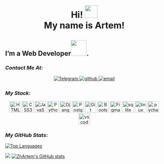 <!--
**ZhArtem/ZhArtem** is a ✨ _special_ ✨ repository because its `README.md` (this file) appears on your GitHub profile.

Here are some ideas to get you started:

- 🔭 I’m currently working on ...
- 🌱 I’m currently learning ...
- 👯 I’m looking to collaborate on ...
- 🤔 I’m looking for help with ...
- 💬 Ask me about ...
- 📫 How to reach me: ...
- 😄 Pronouns: ...
- ⚡ Fun fact: ...
-->

<h1 align="center">Hi! <img src="https://user-images.githubusercontent.com/18350557/176309783-0785949b-9127-417c-8b55-ab5a4333674e.gif" width=40><br></img> My name is Artem!
</h1>

## I’m a Web Developer<img src="https://media.giphy.com/media/j0HjChGV0J44KrrlGv/giphy.gif" width="50px">.
<!-- Connect with me   -->
### ***Contact Me At:*** 
<div align="center">
    <a href="https://t.me/ArtemZ71" target="_blank">
        <img src="https://img.shields.io/badge/Telegram-blue?style=for-the-badge&logo=telegram&logoColor=white" alt="Telegram" style="margin-bottom: 5px;" />
    </a>
    <a href="https://github.com/ZhArtem" target="_blank">
        <img src="https://img.shields.io/badge/github-%2324292e.svg?&style=for-the-badge&logo=github&logoColor=white" alt="github" style="margin-bottom: 5px;" />
    </a>
    <!-- <a href="https://linkedin.com/in/ZhArtem" target="_blank">
        <img src="https://img.shields.io/badge/linkedin-%231E77B5.svg?&style=for-the-badge&logo=linkedin&logoColor=white" alt="linkedin" style="margin-bottom: 5px;" />
    </a>   -->
    <a href="mailto:zhogloaa@yandex.ru" >
        <img src="https://img.shields.io/badge/email-green.svg?&style=for-the-badge" alt="email" style="margin-bottom: 5px;" />
    </a>
</div>  



<!-- Skills --> 
### ***My Stack***: 
<p align="center">
    <a href="https://developer.mozilla.org/en-US/docs/Glossary/HTML5" target="_blank" rel="noreferrer"><img src="https://raw.githubusercontent.com/danielcranney/readme-generator/main/public/icons/skills/html5-colored.svg" width="36" height="36" alt="HTML5" /></a>
    <a href="https://www.w3.org/TR/CSS/#css" target="_blank" rel="noreferrer"><img src="https://raw.githubusercontent.com/danielcranney/readme-generator/main/public/icons/skills/css3-colored.svg" width="36" height="36" alt="CSS3" /></a>
    <a href="https://developer.mozilla.org/en-US/docs/Web/JavaScript" target="_blank" rel="noreferrer"><img src="https://raw.githubusercontent.com/danielcranney/readme-generator/main/public/icons/skills/javascript-colored.svg" width="36" height="36" alt="JavaScript" /></a>
    <a href="https://www.python.org/" target="_blank" rel="noreferrer"><img src="https://raw.githubusercontent.com/danielcranney/readme-generator/main/public/icons/skills/python-colored.svg" width="36" height="36" alt="Python" /></a>
    <a href="https://www.djangoproject.com/" target="_blank" rel="noreferrer"><img src="https://raw.githubusercontent.com/danielcranney/readme-generator/main/public/icons/skills/django-colored.svg" width="36" height="36" alt="Django" /></a>
    <a href="https://www.postgresql.org/" target="_blank" rel="noreferrer"><img src="https://raw.githubusercontent.com/danielcranney/readme-generator/main/public/icons/skills/postgresql-colored.svg" width="36" height="36" alt="PostgreSQL" /></a>
    <a href="https://git-scm.com/" target="_blank" rel="noreferrer"><img src="https://raw.githubusercontent.com/danielcranney/readme-generator/main/public/icons/skills/git-colored.svg" width="36" height="36" alt="Git" /></a>
    <a href="https://getbootstrap.com/" target="_blank" rel="noreferrer"><img src="https://raw.githubusercontent.com/danielcranney/readme-generator/main/public/icons/skills/bootstrap-colored.svg" width="36" height="36" alt="Bootstrap" /></a>
    <a href="https://www.figma.com/" target="_blank" rel="noreferrer"><img src="https://raw.githubusercontent.com/danielcranney/readme-generator/main/public/icons/skills/figma-colored.svg" width="36" height="36" alt="Figma" /></a>
    <a href="https://sqlite.org" target="_blank" rel="noreferrer"><img src="https://cdn.jsdelivr.net/gh/devicons/devicon/icons/sqlite/sqlite-original.svg" width="36" height="36" alt="sqlite" /></a>
    <a href="https://www.linux.org/" target="_blank" rel="noreferrer"><img src="https://cdn.jsdelivr.net/gh/devicons/devicon/icons/linux/linux-original.svg" width="36" height="36" alt="linux" /></a>
    <a href="https://www.jetbrains.com/pycharm/" target="_blank" rel="noreferrer"><img src="https://cdn.jsdelivr.net/gh/devicons/devicon/icons/pycharm/pycharm-original.svg" width="36" height="36" alt="pycharm" /></a>
    <a href="https://code.visualstudio.com/" target="_blank" rel="noreferrer"><img src="https://cdn.jsdelivr.net/gh/devicons/devicon/icons/vscode/vscode-original.svg" width="36" height="36" alt="vscode" /></a>
</p>

### ***My GitHub Stats***:
<a href="https://github.com/ZhArtem" align="center"><img src="https://github-readme-stats.vercel.app/api/top-langs/?username=ZhArtem&layout=pie&langs_count=10&title_color=10b981&text_color=84cc16&icon_color=ef4444&bg_color=22272e&locale=en&custom_title=Top%20%Languages" alt="Top Languages" /></a>
<p>
<a href="http://www.github.com/ZhArtem"><img src="https://github-readme-streak-stats.herokuapp.com/?user=ZhArtem&stroke=84cc16&background=22272e&ring=10b981&fire=10b981&currStreakNum=84cc16&currStreakLabel=10b981&sideNums=84cc16&sideLabels=84cc16&dates=84cc16" /></a>
<a href="http://www.github.com/ZhArtem"><img src="https://github-readme-stats.vercel.app/api?username=ZhArtem&show_icons=true&hide=&count_private=true&title_color=10b981&text_color=84cc16&icon_color=ef4444&bg_color=22272e&show_icons=true" alt="ZhArtem's GitHub stats" /></a>
</p>
